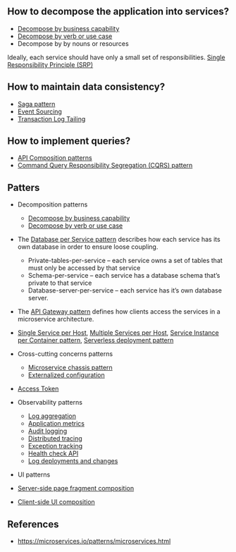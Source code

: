 ## How to decompose the application into services?
- [Decompose by business capability](https://microservices.io/patterns/decomposition/decompose-by-business-capability.html)
- [Decompose by verb or use case](https://microservices.io/patterns/decomposition/decompose-by-subdomain.html)
- Decompose by by nouns or resources

Ideally, each service should have only a small set of responsibilities. [Single Responsibility Principle (SRP)](http://www.objectmentor.com/resources/articles/srp.pdf)

## How to maintain data consistency?
- [Saga pattern](https://microservices.io/patterns/data/saga.html)
- [Event Sourcing](https://microservices.io/patterns/data/event-sourcing.html)
- [Transaction Log Tailing](https://microservices.io/patterns/data/transaction-log-tailing.html)

## How to implement queries?
- [API Composition patterns](https://microservices.io/patterns/data/api-composition.html)
- [Command Query Responsibility Segregation (CQRS) pattern](https://microservices.io/patterns/data/cqrs.html)


## Patters
- Decomposition patterns
  - [Decompose by business capability](https://microservices.io/patterns/decomposition/decompose-by-business-capability.html)
  - [Decompose by verb or use case](https://microservices.io/patterns/decomposition/decompose-by-subdomain.html)
  
- The [Database per Service pattern](https://microservices.io/patterns/data/database-per-service.html) describes how each service has its own database in order to ensure loose coupling.
  - Private-tables-per-service – each service owns a set of tables that must only be accessed by that service
  - Schema-per-service – each service has a database schema that’s private to that service
  - Database-server-per-service – each service has it’s own database server.
  
- The [API Gateway pattern](https://microservices.io/patterns/apigateway.html) defines how clients access the services in a microservice architecture.
 
- [Single Service per Host](https://microservices.io/patterns/deployment/single-service-per-host.html), [Multiple Services per Host](https://microservices.io/patterns/deployment/multiple-services-per-host.html), [Service Instance per Container pattern](https://microservices.io/patterns/deployment/service-per-container.html), [Serverless deployment pattern](https://microservices.io/patterns/deployment/serverless-deployment.html)
 
- Cross-cutting concerns patterns
  - [Microservice chassis pattern](https://microservices.io/patterns/microservice-chassis.html)
  - [Externalized configuration](https://microservices.io/patterns/externalized-configuration.html)
  
- [Access Token](https://microservices.io/patterns/security/access-token.html)

- Observability patterns
  - [Log aggregation](https://microservices.io/patterns/observability/application-logging.html)
  - [Application metrics](https://microservices.io/patterns/observability/application-logging.html)
  - [Audit logging](https://microservices.io/patterns/observability/audit-logging.html)
  - [Distributed tracing](https://microservices.io/patterns/observability/distributed-tracing.html)
  - [Exception tracking](https://microservices.io/patterns/observability/exception-tracking.html)
  - [Health check API](https://microservices.io/patterns/observability/health-check-api.html)
  - [Log deployments and changes](https://microservices.io/patterns/observability/log-deployments-and-changes.html)
  
 - UI patterns
  - [Server-side page fragment composition](https://microservices.io/patterns/ui/server-side-page-fragment-composition.html)
  - [Client-side UI composition](https://microservices.io/patterns/ui/client-side-ui-composition.html)

## References
- https://microservices.io/patterns/microservices.html
